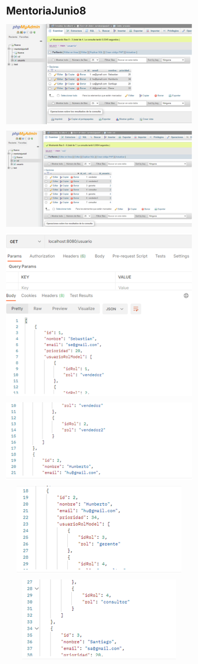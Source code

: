 # MentoriaJunio8

<p align="center">
  <img src="/img/Screenshot_1.png">
</p>
<p align="center">
  <img src="/img/Screenshot_2.png">
</p>
<p align="center">
  <img src="/img/Screenshot_3.png">
</p>
<p align="center">
  <img src="/img/Screenshot_4.png">
</p>
<p align="center">
  <img src="/img/Screenshot_5.png">
</p>
<p align="center">
  <img src="/img/Screenshot_6.png">
</p>
